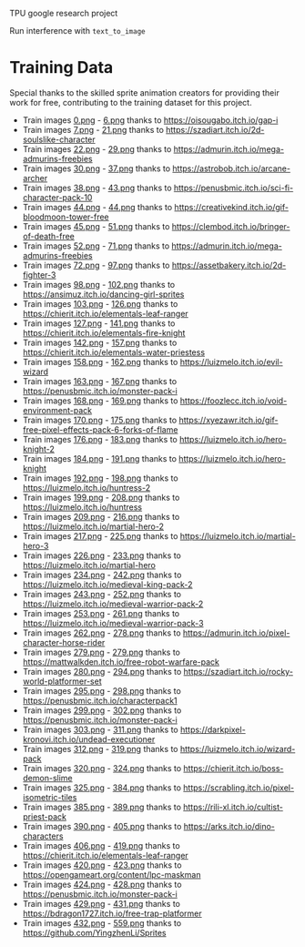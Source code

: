 

TPU google research project

Run interference with `text_to_image`

# Training Data
Special thanks to the skilled sprite animation creators for providing their work for free, contributing to the training dataset for this project.

- Train images [0.png](train_data_1024/images/0.png) - [6.png](train_data_1024/images/6.png) thanks to https://oisougabo.itch.io/gap-i 
- Train images [7.png](train_data_1024/images/7.png) - [21.png](train_data_1024/images/21.png) thanks to https://szadiart.itch.io/2d-soulslike-character 
- Train images [22.png](train_data_1024/images/22.png) - [29.png](train_data_1024/images/29.png) thanks to https://admurin.itch.io/mega-admurins-freebies 
- Train images [30.png](train_data_1024/images/30.png) - [37.png](train_data_1024/images/37.png) thanks to https://astrobob.itch.io/arcane-archer 
- Train images [38.png](train_data_1024/images/38.png) - [43.png](train_data_1024/images/43.png) thanks to https://penusbmic.itch.io/sci-fi-character-pack-10 
- Train images [44.png](train_data_1024/images/44.png) - [44.png](train_data_1024/images/44.png) thanks to https://creativekind.itch.io/gif-bloodmoon-tower-free 
- Train images [45.png](train_data_1024/images/45.png) - [51.png](train_data_1024/images/51.png) thanks to https://clembod.itch.io/bringer-of-death-free 
- Train images [52.png](train_data_1024/images/52.png) - [71.png](train_data_1024/images/71.png) thanks to https://admurin.itch.io/mega-admurins-freebies 
- Train images [72.png](train_data_1024/images/72.png) - [97.png](train_data_1024/images/97.png) thanks to https://assetbakery.itch.io/2d-fighter-3 
- Train images [98.png](train_data_1024/images/98.png) - [102.png](train_data_1024/images/102.png) thanks to https://ansimuz.itch.io/dancing-girl-sprites 
- Train images [103.png](train_data_1024/images/103.png) - [126.png](train_data_1024/images/126.png) thanks to https://chierit.itch.io/elementals-leaf-ranger 
- Train images [127.png](train_data_1024/images/127.png) - [141.png](train_data_1024/images/141.png) thanks to https://chierit.itch.io/elementals-fire-knight 
- Train images [142.png](train_data_1024/images/142.png) - [157.png](train_data_1024/images/157.png) thanks to https://chierit.itch.io/elementals-water-priestess 
- Train images [158.png](train_data_1024/images/158.png) - [162.png](train_data_1024/images/162.png) thanks to https://luizmelo.itch.io/evil-wizard 
- Train images [163.png](train_data_1024/images/163.png) - [167.png](train_data_1024/images/167.png) thanks to https://penusbmic.itch.io/monster-pack-i 
- Train images [168.png](train_data_1024/images/168.png) - [169.png](train_data_1024/images/169.png) thanks to https://foozlecc.itch.io/void-environment-pack 
- Train images [170.png](train_data_1024/images/170.png) - [175.png](train_data_1024/images/175.png) thanks to https://xyezawr.itch.io/gif-free-pixel-effects-pack-6-forks-of-flame 
- Train images [176.png](train_data_1024/images/176.png) - [183.png](train_data_1024/images/183.png) thanks to https://luizmelo.itch.io/hero-knight-2 
- Train images [184.png](train_data_1024/images/184.png) - [191.png](train_data_1024/images/191.png) thanks to https://luizmelo.itch.io/hero-knight 
- Train images [192.png](train_data_1024/images/192.png) - [198.png](train_data_1024/images/198.png) thanks to https://luizmelo.itch.io/huntress-2 
- Train images [199.png](train_data_1024/images/199.png) - [208.png](train_data_1024/images/208.png) thanks to https://luizmelo.itch.io/huntress 
- Train images [209.png](train_data_1024/images/209.png) - [216.png](train_data_1024/images/216.png) thanks to https://luizmelo.itch.io/martial-hero-2 
- Train images [217.png](train_data_1024/images/217.png) - [225.png](train_data_1024/images/225.png) thanks to https://luizmelo.itch.io/martial-hero-3 
- Train images [226.png](train_data_1024/images/226.png) - [233.png](train_data_1024/images/233.png) thanks to https://luizmelo.itch.io/martial-hero 
- Train images [234.png](train_data_1024/images/234.png) - [242.png](train_data_1024/images/242.png) thanks to https://luizmelo.itch.io/medieval-king-pack-2 
- Train images [243.png](train_data_1024/images/243.png) - [252.png](train_data_1024/images/252.png) thanks to https://luizmelo.itch.io/medieval-warrior-pack-2 
- Train images [253.png](train_data_1024/images/253.png) - [261.png](train_data_1024/images/261.png) thanks to https://luizmelo.itch.io/medieval-warrior-pack-3 
- Train images [262.png](train_data_1024/images/262.png) - [278.png](train_data_1024/images/278.png) thanks to https://admurin.itch.io/pixel-character-horse-rider 
- Train images [279.png](train_data_1024/images/279.png) - [279.png](train_data_1024/images/279.png) thanks to https://mattwalkden.itch.io/free-robot-warfare-pack 
- Train images [280.png](train_data_1024/images/280.png) - [294.png](train_data_1024/images/294.png) thanks to https://szadiart.itch.io/rocky-world-platformer-set 
- Train images [295.png](train_data_1024/images/295.png) - [298.png](train_data_1024/images/298.png) thanks to https://penusbmic.itch.io/characterpack1 
- Train images [299.png](train_data_1024/images/299.png) - [302.png](train_data_1024/images/302.png) thanks to https://penusbmic.itch.io/monster-pack-i 
- Train images [303.png](train_data_1024/images/303.png) - [311.png](train_data_1024/images/311.png) thanks to https://darkpixel-kronovi.itch.io/undead-executioner 
- Train images [312.png](train_data_1024/images/312.png) - [319.png](train_data_1024/images/319.png) thanks to https://luizmelo.itch.io/wizard-pack 
- Train images [320.png](train_data_1024/images/320.png) - [324.png](train_data_1024/images/324.png) thanks to https://chierit.itch.io/boss-demon-slime 
- Train images [325.png](train_data_1024/images/325.png) - [384.png](train_data_1024/images/384.png) thanks to https://scrabling.itch.io/pixel-isometric-tiles 
- Train images [385.png](train_data_1024/images/385.png) - [389.png](train_data_1024/images/389.png) thanks to https://rili-xl.itch.io/cultist-priest-pack 
- Train images [390.png](train_data_1024/images/390.png) - [405.png](train_data_1024/images/405.png) thanks to https://arks.itch.io/dino-characters 
- Train images [406.png](train_data_1024/images/406.png) - [419.png](train_data_1024/images/419.png) thanks to https://chierit.itch.io/elementals-leaf-ranger 
- Train images [420.png](train_data_1024/images/420.png) - [423.png](train_data_1024/images/423.png) thanks to https://opengameart.org/content/lpc-maskman 
- Train images [424.png](train_data_1024/images/424.png) - [428.png](train_data_1024/images/428.png) thanks to https://penusbmic.itch.io/monster-pack-i 
- Train images [429.png](train_data_1024/images/429.png) - [431.png](train_data_1024/images/431.png) thanks to https://bdragon1727.itch.io/free-trap-platformer 
- Train images [432.png](train_data_1024/images/432.png) - [559.png](train_data_1024/images/559.png) thanks to https://github.com/YingzhenLi/Sprites 
